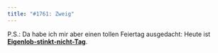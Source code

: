 ```yaml
---
title: "#1761: Zweig"
---
```


P.S.:
Da habe ich mir aber einen tollen Feiertag ausgedacht: 
Heute ist <a href="http://www.fonflatter.de/kalender"><strong>Eigenlob-stinkt-nicht-Tag</strong></a>.
